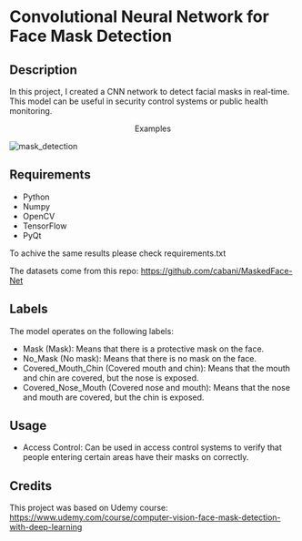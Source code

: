 # Convolutional Neural Network for Face Mask Detection

## Description

In this project, I created a CNN network to detect facial masks in real-time. This model can be useful in security control systems or public health monitoring.

<p align="center">Examples</p>

![mask_detection](https://github.com/k-malicki/DeepLearning-Mask-detection-app/assets/141445691/bf362278-1933-43aa-9774-09985b0f7674)

## Requirements
- Python
- Numpy
- OpenCV
- TensorFlow
- PyQt

To achive the same results please check requirements.txt

The datasets come from this repo: https://github.com/cabani/MaskedFace-Net



## Labels

The model operates on the following labels:

- Mask (Mask): Means that there is a protective mask on the face.
- No_Mask (No mask): Means that there is no mask on the face.
- Covered_Mouth_Chin (Covered mouth and chin): Means that the mouth and chin are covered, but the nose is exposed.
- Covered_Nose_Mouth (Covered nose and mouth): Means that the nose and mouth are covered, but the chin is exposed.


## Usage
- Access Control: Can be used in access control systems to verify that people entering certain areas have their masks on correctly.

## Credits

This project was based on Udemy course:
https://www.udemy.com/course/computer-vision-face-mask-detection-with-deep-learning
